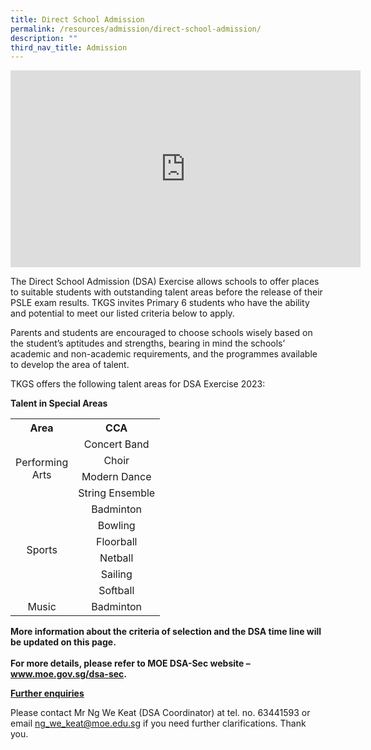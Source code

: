 ```yaml
---
title: Direct School Admission
permalink: /resources/admission/direct-school-admission/
description: ""
third_nav_title: Admission
---
```

<center><iframe width="560" height="315" src="https://www.youtube.com/embed/wXNyVhlxC1Q" title="YouTube video player" frameborder="0" allow="accelerometer; autoplay; clipboard-write; encrypted-media; gyroscope; picture-in-picture; web-share" allowfullscreen></iframe></center>

<p>The Direct School Admission (DSA) Exercise allows schools to offer places to suitable students with outstanding talent areas before the release of their PSLE exam results. TKGS invites Primary 6 students who have the ability and potential to meet our listed criteria below to apply.</p>

<p>Parents and students are encouraged to choose schools wisely based on the student’s aptitudes and strengths, bearing in mind the schools’ academic and non-academic requirements, and the programmes available to develop the area of talent.</p>

<p>TKGS offers the following talent areas for DSA Exercise 2023:</p>
<p><b>Talent in Special Areas</b><p>
<table>
	<tbody>
		<tr>
			<th style="text-align: center">Area</th>
			<th style="text-align: center">CCA</th>
		</tr>
		<tr style="text-align: center">
			<td style="vertical-align: middle;" rowspan="4">Performing <br>Arts</td>
			<td>Concert Band</td>
		</tr>
		<tr style="text-align: center">
			<td>Choir</td>
		</tr>
		<tr style="text-align: center">
			<td>Modern Dance</td>
		</tr>
		<tr style="text-align: center">
			<td>String Ensemble</td>
		</tr>
		<tr style="text-align: center">
			<td style="vertical-align: middle;" rowspan="6">Sports</td>
			<td>Badminton</td>
		</tr>
		<tr style="text-align: center">
			<td>Bowling</td>
		</tr>
		<tr style="text-align: center">
			<td>Floorball</td>
		</tr>
		<tr style="text-align: center">
			<td>Netball</td>
		</tr>
		<tr style="text-align: center">
			<td>Sailing</td>
		</tr>
		<tr style="text-align: center">
			<td>Softball</td>
		</tr>
		<tr style="text-align: center">
			<td>Music</td>
			<td>Badminton</td>
		</tr>
				</tbody>
		</table>
		<b>More information about the criteria of selection and the DSA time line will be updated on this page.</b><br>
		<br>
		<b>For more details, please refer to MOE DSA-Sec website – <a href="www.moe.gov.sg/dsa-sec" target="">www.moe.gov.sg/dsa-sec</a>.</b>
		<p><b><u>Further enquiries</u></b></p>
Please contact Mr Ng We Keat (DSA Coordinator) at tel. no. 63441593 or email <a href="ng_we_keat@moe.edu.sg" target="">ng_we_keat@moe.edu.sg</a></b> if you need further clarifications. Thank you. 
